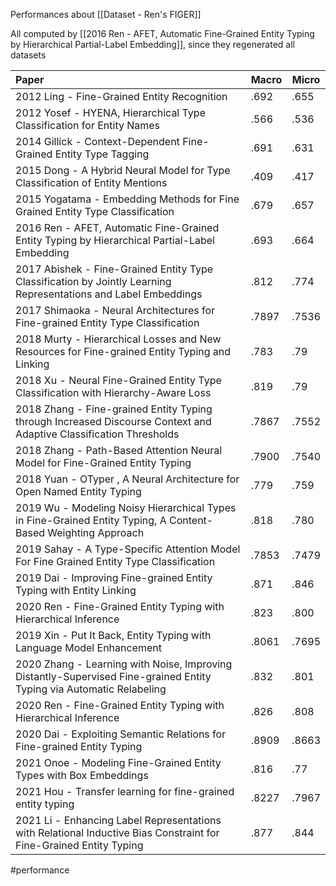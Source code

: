 Performances about [[Dataset - Ren's FIGER]]

All computed by [[2016 Ren - AFET, Automatic Fine-Grained Entity Typing by Hierarchical Partial-Label Embedding]], since they regenerated all datasets

| Paper                                                                                                                | Macro | Micro |
|:-------------------------------------------------------------------------------------------------------------------- | ----- | ----- |
| 2012 Ling - Fine-Grained Entity Recognition                                                                          | .692  | .655  |
| 2012 Yosef - HYENA, Hierarchical Type Classification for Entity Names                                                | .566  | .536  |
| 2014 Gillick - Context-Dependent Fine-Grained Entity Type Tagging                                                    | .691  | .631  |
| 2015 Dong - A Hybrid Neural Model for Type Classification of Entity Mentions                                         | .409  | .417  |
| 2015 Yogatama - Embedding Methods for Fine Grained Entity Type Classification                                        | .679  | .657  |
| 2016 Ren - AFET, Automatic Fine-Grained Entity Typing by Hierarchical Partial-Label Embedding                        | .693  | .664  |
| 2017 Abishek - Fine-Grained Entity Type Classification by Jointly Learning Representations and Label Embeddings      | .812  | .774  |
| 2017 Shimaoka - Neural Architectures for Fine-grained Entity Type Classification                                     | .7897 | .7536 |
| 2018 Murty - Hierarchical Losses and New Resources for Fine-grained Entity Typing and Linking                        | .783  | .79   |
| 2018 Xu - Neural Fine-Grained Entity Type Classification with Hierarchy-Aware Loss                                   | .819  | .79   |
| 2018 Zhang - Fine-grained Entity Typing through Increased Discourse Context and Adaptive Classification Thresholds   | .7867 | .7552 |
| 2018 Zhang - Path-Based Attention Neural Model for Fine-Grained Entity Typing   | .7900 | .7540 |
| 2018 Yuan - OTyper , A Neural Architecture for Open Named Entity Typing                                              | .779  | .759  |
| 2019 Wu - Modeling Noisy Hierarchical Types in Fine-Grained Entity Typing, A Content-Based Weighting Approach        | .818  | .780  |
| 2019 Sahay - A Type-Specific Attention Model For Fine Grained Entity Type Classification                             | .7853 | .7479 |
| 2019 Dai - Improving Fine-grained Entity Typing with Entity Linking                                                  | .871  | .846  |
| 2020 Ren - Fine-Grained Entity Typing with Hierarchical Inference                                                    | .823  | .800  |
| 2019 Xin - Put It Back, Entity Typing with Language Model Enhancement                                                | .8061 | .7695 | 
| 2020 Zhang - Learning with Noise, Improving Distantly-Supervised Fine-grained Entity Typing via Automatic Relabeling | .832  | .801  |
| 2020 Ren - Fine-Grained Entity Typing with Hierarchical Inference                                                    | .826  | .808  |
| 2020 Dai - Exploiting Semantic Relations for Fine-grained Entity Typing                                              | .8909 | .8663 |
| 2021 Onoe - Modeling Fine-Grained Entity Types with Box Embeddings                                                   | .816  | .77   |
| 2021 Hou - Transfer learning for fine-grained entity typing                                                          | .8227 | .7967 |
| 2021 Li - Enhancing Label Representations with Relational Inductive Bias Constraint for Fine-Grained Entity Typing   | .877  | .844  |
 
#performance 